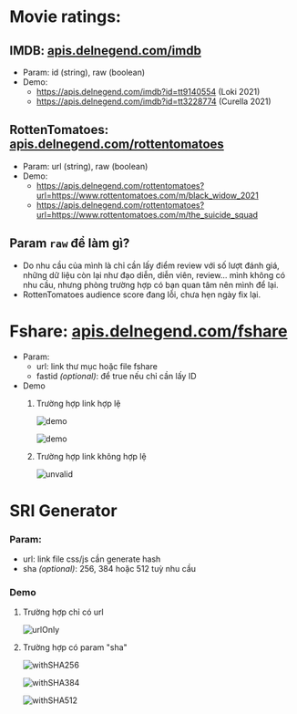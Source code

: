 # Movie ratings:
## IMDB: [apis.delnegend.com/imdb](https://apis.delnegend.com/imdb)
- Param: id (string), raw (boolean)
- Demo:
  - https://apis.delnegend.com/imdb?id=tt9140554 (Loki 2021)
  - https://apis.delnegend.com/imdb?id=tt3228774 (Curella 2021)
## RottenTomatoes: [apis.delnegend.com/rottentomatoes](https://apis.delnegend.com/rottentomatoes)
- Param: url (string), raw (boolean)
- Demo: 
  - https://apis.delnegend.com/rottentomatoes?url=https://www.rottentomatoes.com/m/black_widow_2021
  - https://apis.delnegend.com/rottentomatoes?url=https://www.rottentomatoes.com/m/the_suicide_squad
## Param `raw` để làm gì?
  - Do nhu cầu của mình là chỉ cần lấy điểm review với số lượt đánh giá, những dữ liệu còn lại như đạo diễn, diễn viên, review... mình không có nhu cầu, nhưng phòng trường hợp có bạn quan tâm nên mình để lại.
  - RottenTomatoes audience score đang lỗi, chưa hẹn ngày fix lại.

# Fshare: [apis.delnegend.com/fshare](https://apis.delnegend.com/fshare)
- Param:
  - url: link thư mục hoặc file fshare
  - fastid *(optional)*: để true nếu chỉ cần lấy ID
- Demo
  1. Trường hợp link hợp lệ

      ![demo](screenshots/fshareAPI/valid.file.png)

      ![demo](screenshots/fshareAPI/valid.folder.png)

  2. Trường hợp link không hợp lệ

      ![unvalid](screenshots/fshareAPI/unvalid.png)


# SRI Generator
### Param:
- url: link file css/js cần generate hash<br>
- sha *(optional)*: 256, 384 hoặc 512 tuỳ nhu cầu
### Demo

1. Trường hợp chỉ có url

    ![urlOnly](screenshots/srigenAPI/urlOnly.png)

2. Trường hợp có param "sha"

    ![withSHA256](screenshots/srigenAPI/withParam256.png)

    ![withSHA384](screenshots/srigenAPI/withParam384.png)

    ![withSHA512](screenshots/srigenAPI/withParam512.png)
